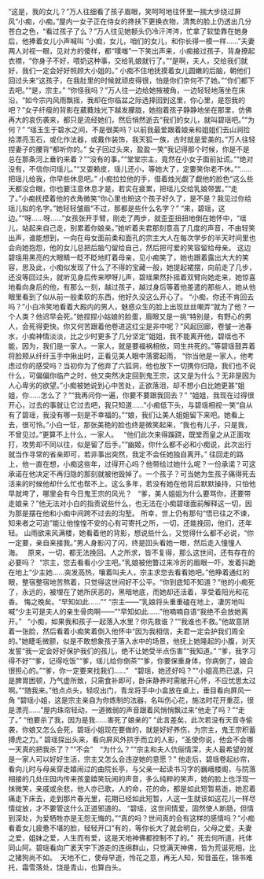 
  
  “这是，我的女儿？”万人往细看了孩子眉眼，笑呵呵地往怀里一揣大步绕过屏风“小痴，小痴。”屋内一女子正在侍女的搀扶下更换衣物，清隽的脸上仍透出几分苍白之色，“看过孩子了么？”万人往见她额头仍冷汗涔涔，忙拿了软垫靠在她身后，他捧着女儿小声喊叫
  “小痴，女儿，咱们的女儿，和你长得一模一样……”夫妻两人对视一眼，见对方的傻样，都“噗嗤”一下笑出声来，小痴接过孩子，背身撩起衣襟，“你身子不好，喂奶这种事，交给乳娘就行了。”“是啊，夫人，交给我们就好，我们一定会好好照顾大小姐的。”
    小痴不住地抚摸着女儿圆嫩的后脑，朝他们回过头来“这孩子，在我肚里的时候就顽皮得很，怕是你们奈何不了她。”“你们都下去吧。”“是，宗主。”
 “你怪我吗？”万人往一边给她掖被角，一边轻轻地落坐在床沿，“如今宗内风雨飘摇，我却在你临盆之际选择回到这里，你心里，是怨我的吧？”女子纤瘦的背影在葳蕤烛光下越发朦胧，她抱着孩子静静地坐在那里，仿佛再大的哀伤袭来，都只是流经她们，然后悄然逝去“我们的女儿，就叫碧瑶吧。”“为何？”
  “瑶玉生于碧水之间，不是很美吗？以前我最爱跟着娘亲和姐姐们去山涧捡拾漂亮玉石，或化作法器，或戴作装饰，我天狐一族，古时就是爱美的。”万人往轻捏妻子的腰背“都听你的。”
    女子回过头来，盈盈一笑“我记得那个时候，你是不是总在那条河上垂钓来着？”“没有的事。”“堂堂宗主，竟然在小女子面前扯谎。”“绝对没有，不信你问瑶儿。”“又耍赖皮，瑶儿还小，等她大了，定要笑你老不休。”“……把瑶儿给我，你早些休息吧。”
    小痴拉拉他的手，借着烛光觑了觑他的脸色“这么些天都没合眼，你也要注意休息才是，若实在疲累，把瑶儿交给乳娘带罢。”“走了。”小痴抚摸着他的衣角微笑“你心里也盼这个孩子好久了，是不是？我见过你给瑶儿拟的名字。”她轻轻皱眉“不过，那都是些什么名字？”
  “来，碧瑶，这边。”“呀……呀……”女孩张开手臂，刚走了两步，就歪歪扭扭地倒在她怀中，“瑶儿，站起来自己走，别累着你娘亲。”她听着夫君那刻意高了几度的声音，不由轻笑出声，谁能想到，一向在母女面前柔和面孔的宗主大人在每次学步的半天时间里也会向她抱怨，他的女儿总把后脑勺留给自己，然后把可爱的笑容留给母亲。
    这边碧瑶用黑亮的大眼睛一眨不眨地盯着母亲，见小痴笑了，她也跟着露出大大的笑容，思及此，小痴似发现了什么了不得的宝藏一般，她提起裙摆，向前走了几步，还没等回过头，就听见身后传来咿呀儿声，碧瑶果然扑摇着双臂向她走来，她惊喜地看向身后的他，有那么一刻，越过孩子，越过身后等着他差遣的那些人，她从他眼里看到了似从前一般柔软的东西，他好久没这么开心了。
   “小痴，你还不肯回去吗？”小白冷笑地看着大殿内的男人，魅惑众生的脸上出现丝丝嘲弄“就为了他？一个人类？他迟早会死。”她捏捏小姑娘的脸蛋，眉眼又是一挑“特别是，有野心的男人，会死得更快。你又何苦跟着他卷进这红尘是非中呢？”风起回廊，卷皱一池春水，小痴神情淡淡，比之少时更多了几分坚定“姐姐，我不能离开他，碧瑶也不能，因为，我们是一家人。一家人，就是要福祸相依，同生共死的。”等碧瑶鼓弄着将脸颊从纤纤玉手中揪出时，正看见美人眼中落雾起雨，
  “你当他是一家人，他考虑过你的感受吗？当初你为了他弃了六狐洞，他也放下一切携你归隐，我们也不说什么，可偏偏你临产之时，他又突然决定回到鬼王宗，这又是为什么？无非是因为人心卑劣的欲望。”小痴被她说到心中苦处，正欲落泪，却不想小白比她更甚“姐姐，你……怎么了？”“我再问你一遍，你要不要跟我回去？”
  “姐姐，我现在过得很开心，过去的事就让它过去吧，我只知道……”小痴低下头，与碧瑶相视一笑“自从有了碧瑶，我没有哪一刻是不幸福的。”“娘，我们让美人姐姐留下来吧。她看上去，很可怜。”小白一怔，那张美艳的脸也终是微笑起来，“我也有儿子，只是我，不曾见过。”更算不上什么，一家人。
  “他们此次来得蹊跷，既堂而皇之从正面攻打，攻势却不同以往，似是留了后手。”“幽姬，你什么都不必和小痴说，此次出行就当作寻常的省亲即可，若非事出突然，我定不会任她独自离开。”
   往回走的路上，他一直在想，小痴这些年，过得开心吗？他带给过她什么呢？一份承诺？可这承诺在他决定不再归隐的那刻就被他毁掉了。一个孩子？可当她为生孩子痛得死去活来的时候他却什么忙也帮不上。这么多年，若没有她在他背后默默操持，只怕他早就垮了，哪里会有今日鬼王宗的风光？
  “爹，美人姐姐为什么要骂你，还要带走娘亲？”他无法对小白的指责说些什么，也无法在小痴碧瑶面前解释这一切，因为那是摆在他和小痴中间跨不过去的沟堑。
   所幸，世上仍有那句“悟已往之不谏，知来者之可追”能让他惶惶不安的心有可寄托之所，一切，还能挽回，他们，还年轻。
   山雨欲来风满楼，她看着他的背影，想说些什么，又觉得什么都不必说，“你一定要，亲自来接我。”男人身影闪了闪，终是回头看她一眼，然后走入憧憧人海。  
   原来，一切，都无法挽回。人之所求，皆不复得，那么这世间，还有存在的必要吗？
  “宗主，您去看看小少主吧。”乳娘被他瞥过来冷厉的眉眼一吓，发着抖跪在地上“少主她……突发高热，嚷着叫夫人，宗主求您去看看她吧。”他睁着通红的眼，整宿整宿地苦熬着，只觉得这世间好不公平。“你到底知不知道？”他的小痴死了，永远的，被埋在了她所厌恶的，黑暗地底，而她却还活着，享受着阳光和花香。
悔之晚矣。“早知如此……”“
   “宗主——”乳娘将头重重磕在地上，凄厉地叫喊“少主可是夫人的亲生骨肉啊——”“早知如此……”他喃喃自语“我绝不会放她离开。”
    “小痴，如果我和孩子一起落入水里？你先救谁？”“我谁也不救。”他故意阴着一张脸，然后看着小痴笑着倒入他怀中“因为我相信，夫君一定会护我们周全的。”她睫毛微颤，似是不敢想象孩子落入水中的场景，他抚上她隆起的小腹，对天发誓“我一定会好好保护我们的孩儿，绝不让她受半点伤害”“我知道。”
   “爹，我字习得不好”“爹，记得吃饭”“爹，瑶儿给你倒茶”“爹，你要保重身体，你病倒了，娘会很担心的。”“爹，你一定要来找我们……”
    “碧瑶，她还好吗？”“小姐高热已退，只是脾胃困顿，乃气虚所致，只需食补即可，卧床静养时需敞开心怀，不应忧思太过啊。”“随我来。”他点点头，轻叹出门，青龙将手中小盒放在桌上，垂目看向屏风一角 “碧瑶小姐，这是宗主亲自为你炼制的法器，名叫伤心花，施法时花开重蕊，很是漂亮……”屋内珠帘轻动，一道微弱的声音跟着风悄悄飘过来“他走了吗？”“走了。” “他要杀了我，因为是我……害死了娘亲的”
   “此言差矣，此次若没有天音寺偷袭，你娘又怎么会死，碧瑶小姐现在要做的，就是好好养伤，为宗主，鬼王宗积蓄搏虎之力。”
     碧瑶探出头来，看向屏风外拱手而立的人影，“圣使你说，他会不会哪一天真的把我杀了？”“不会” “为什么？”“宗主和夫人伉俪情深，夫人最希望的就是一家人可以好好生活，宗主又怎么会违逆她的意愿？”
他走后，碧瑶卷起纱帘，看向儿时与母亲穿走嬉闹过的曲院长亭，与父亲一起读书习字的巍峨楼阁，与院落相接的几处庄园内传来孩童嬉笑玩闹的声音，多么纯粹的笑声，她的脸上也浮现一抹微笑，亲戚或余悲，他人亦已歌，人的命，花的命，都是如此短暂易逝，她忍着痛走下床去，走到那片春光里，花期已经如此短暂，人这一生就该如这花儿一样尽情绽放，才不要管这什么正道邪道的。
  “碧瑶，这世间情爱，固然使人断肠，但情到深处，为爱牺牲亦是无怨无悔的。”“真的吗？世间真的会有这样的感情吗？”小痴看着女儿疲惫不堪的脸，轻轻开口“有的，等你长大了就会明白，父母之爱，夫妻之爱，姐妹之爱，人生而有爱，这是天地神佛都控制不了的。”
     死去何所道，托体同山阿。碧瑶看向广袤天宇下游走的连绵群山，只觉满天神佛，皆为荒诞死相，比之猪狗尚不如。
 天地不仁，使母早逝，怜花之意，再无人知，知音虽在，锦书难托，霜雪落处，饶是青山，也算白头。

    

  

  

    
